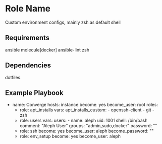 Role Name
=========

Custom environment configs, mainly zsh as default shell

Requirements
------------

ansible
molecule[docker]
ansible-lint
zsh

Dependencies
------------

dotfiles

Example Playbook
----------------

- name: Converge
  hosts: instance
  become: yes
  become_user: root
  roles:
    - role: apt_installs
      vars:
        apt_installs_custom:
          - openssh-client
          - git
          - zsh
    - role: users
      vars:
        users:
          - name: aleph
            uid: 1001
            shell: /bin/bash
            comment: "Aleph User"
            groups: "admin,sudo,docker"
            password: ""
    - role: ssh
      become: yes
      become_user: aleph
      become_password: ""
    - role: env_setup
      become: yes
      become_user: aleph


